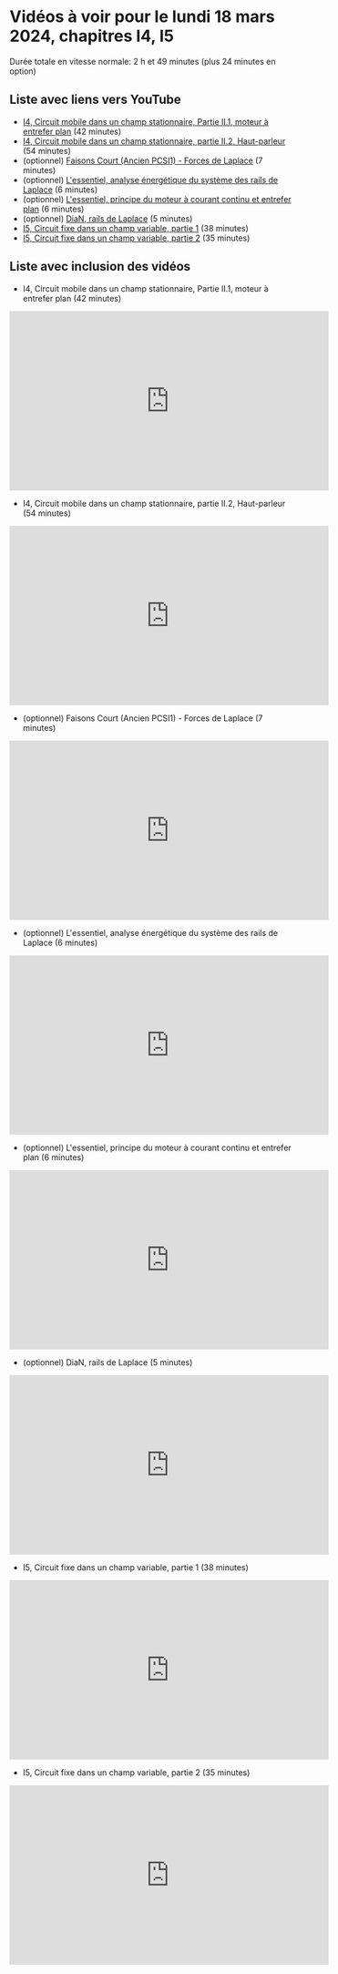 
# Vidéos à voir pour le lundi 18 mars 2024, chapitres I4, I5

Durée totale en vitesse normale: 2 h et 49 minutes (plus 24 minutes en option)

## Liste avec liens vers YouTube

*  [I4, Circuit mobile dans un champ stationnaire, Partie II.1, moteur à entrefer plan](https://youtu.be/oLV2TIPk4p4) (42 minutes)
*  [I4, Circuit mobile dans un champ stationnaire, partie II.2, Haut-parleur](https://youtu.be/xloTFWoS2L8) (54 minutes)
* (optionnel) [Faisons Court (Ancien PCSI1) - Forces de Laplace](https://youtu.be/LY8z7E-M_YY) (7 minutes)
* (optionnel) [L'essentiel, analyse énergétique du système des rails de Laplace](https://youtu.be/IyYxY93i3r4) (6 minutes)
* (optionnel) [L'essentiel, principe du moteur à courant continu et entrefer plan](https://youtu.be/3FQdNOgPfSI) (6 minutes)
* (optionnel) [DiaN, rails de Laplace](https://youtu.be/4fgPDHTHclc) (5 minutes)
*  [I5, Circuit fixe dans un champ variable, partie 1](https://youtu.be/Ntu3UQzxycw) (38 minutes)
*  [I5, Circuit fixe dans un champ variable, partie 2](https://youtu.be/9Atn9WUvYV4) (35 minutes)

## Liste avec inclusion des vidéos

*  I4, Circuit mobile dans un champ stationnaire, Partie II.1, moteur à entrefer plan (42 minutes)

 <div style="text-align:center">
<iframe width="560" height="315" src="https://www.youtube.com/embed/oLV2TIPk4p4" title="YouTube video player" frameborder="0" allow="accelerometer; autoplay; clipboard-write; encrypted-media; gyroscope; picture-in-picture" allowfullscreen></iframe>
</div>
 

*  I4, Circuit mobile dans un champ stationnaire, partie II.2, Haut-parleur (54 minutes)

 <div style="text-align:center">
<iframe width="560" height="315" src="https://www.youtube.com/embed/xloTFWoS2L8" title="YouTube video player" frameborder="0" allow="accelerometer; autoplay; clipboard-write; encrypted-media; gyroscope; picture-in-picture" allowfullscreen></iframe>
</div>
 

* (optionnel) Faisons Court (Ancien PCSI1) - Forces de Laplace (7 minutes)

 <div style="text-align:center">
<iframe width="560" height="315" src="https://www.youtube.com/embed/LY8z7E-M_YY" title="YouTube video player" frameborder="0" allow="accelerometer; autoplay; clipboard-write; encrypted-media; gyroscope; picture-in-picture" allowfullscreen></iframe>
</div>
 

* (optionnel) L'essentiel, analyse énergétique du système des rails de Laplace (6 minutes)

 <div style="text-align:center">
<iframe width="560" height="315" src="https://www.youtube.com/embed/IyYxY93i3r4" title="YouTube video player" frameborder="0" allow="accelerometer; autoplay; clipboard-write; encrypted-media; gyroscope; picture-in-picture" allowfullscreen></iframe>
</div>
 

* (optionnel) L'essentiel, principe du moteur à courant continu et entrefer plan (6 minutes)

 <div style="text-align:center">
<iframe width="560" height="315" src="https://www.youtube.com/embed/3FQdNOgPfSI" title="YouTube video player" frameborder="0" allow="accelerometer; autoplay; clipboard-write; encrypted-media; gyroscope; picture-in-picture" allowfullscreen></iframe>
</div>
 

* (optionnel) DiaN, rails de Laplace (5 minutes)

 <div style="text-align:center">
<iframe width="560" height="315" src="https://www.youtube.com/embed/4fgPDHTHclc" title="YouTube video player" frameborder="0" allow="accelerometer; autoplay; clipboard-write; encrypted-media; gyroscope; picture-in-picture" allowfullscreen></iframe>
</div>
 

*  I5, Circuit fixe dans un champ variable, partie 1 (38 minutes)

 <div style="text-align:center">
<iframe width="560" height="315" src="https://www.youtube.com/embed/Ntu3UQzxycw" title="YouTube video player" frameborder="0" allow="accelerometer; autoplay; clipboard-write; encrypted-media; gyroscope; picture-in-picture" allowfullscreen></iframe>
</div>
 

*  I5, Circuit fixe dans un champ variable, partie 2 (35 minutes)

 <div style="text-align:center">
<iframe width="560" height="315" src="https://www.youtube.com/embed/9Atn9WUvYV4" title="YouTube video player" frameborder="0" allow="accelerometer; autoplay; clipboard-write; encrypted-media; gyroscope; picture-in-picture" allowfullscreen></iframe>
</div>
 

